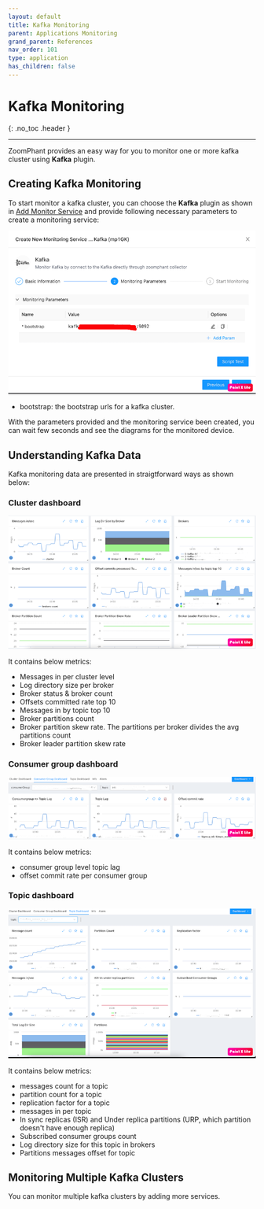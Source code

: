 ```yaml
---
layout: default
title: Kafka Monitoring
parent: Applications Monitoring
grand_parent: References
nav_order: 101
type: application
has_children: false
---
```


# Kafka Monitoring
{: .no_toc .header }

----
ZoomPhant provides an easy way for you to monitor one or more kafka cluster using **Kafka** plugin.

## Creating Kafka Monitoring

To start monitor a  kafka cluster, you can choose the **Kafka** plugin as shown in  [Add Monitor Service](../../01_service/) and provide following necessary parameters to create a monitoring service:

![image-20240329150532194](image-20240329150532194.png)

* bootstrap: the bootstrap urls for a kafka cluster. 

With the parameters provided and the monitoring service been created, you can wait few seconds and see the diagrams for the monitored device.

## Understanding Kafka Data

Kafka monitoring data are presented in straigtforward ways as shown below:

### Cluster dashboard	

![image-20240329150828987](image-20240329150828987.png)

It contains below metrics:

- Messages in per cluster level
- Log directory size per broker
- Broker status & broker count
- Offsets committed rate top 10
- Messages in by topic top 10
- Broker partitions count 
- Broker partition skew rate. The partitions per broker divides the avg partitions count
- Broker leader partition skew rate 

### Consumer group dashboard

![image-20240329151215483](image-20240329151215483.png)

It contains below metrics:

- consumer group level topic lag
- offset commit rate per consumer group

### Topic dashboard

![image-20240329151330414](image-20240329151330414.png)

It contains below metrics:

- messages count for a topic
- partition count for a topic
- replication factor for a topic
- messages in per topic
- In sync replicas (ISR) and Under replica partitions (URP, which partition doesn't have enough replica)
- Subscribed consumer groups count
- Log directory size for this topic in brokers
- Partitions messages offset for topic



## Monitoring Multiple Kafka Clusters

You can monitor multiple kafka clusters by adding more services.
